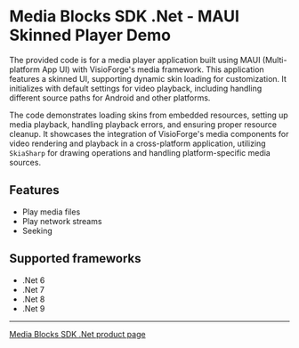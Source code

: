# Media Blocks SDK .Net - MAUI Skinned Player Demo

The provided code is for a media player application built using MAUI (Multi-platform App UI) with VisioForge's media framework. This application features a skinned UI, supporting dynamic skin loading for customization. It initializes with default settings for video playback, including handling different source paths for Android and other platforms.

The code demonstrates loading skins from embedded resources, setting up media playback, handling playback errors, and ensuring proper resource cleanup. It showcases the integration of VisioForge's media components for video rendering and playback in a cross-platform application, utilizing `SkiaSharp` for drawing operations and handling platform-specific media sources.

## Features

- Play media files
- Play network streams
- Seeking

## Supported frameworks

- .Net 6
- .Net 7
- .Net 8
- .Net 9

---

[Media Blocks SDK .Net product page](https://www.visioforge.com/media-blocks-sdk)
